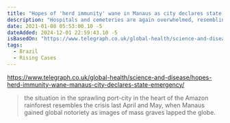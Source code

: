 ```yaml
---
title: "Hopes of 'herd immunity' wane in Manaus as city declares state of emergency to curb Covid resurgence"
description: "Hospitals and cemeteries are again overwhelmed, resembling the brutal outbreak last April. It comes as Brazil's death toll hits 200,000."
date: 2021-01-08 05:53:00.10 -5
dateAdded: 2024-12-01 22:59:43.10 -5
isBasedOn: "https://www.telegraph.co.uk/global-health/science-and-disease/hopes-herd-immunity-wane-manaus-city-declares-state-emergency/"
tags:
  - Brazil
  - Rising Cases
---
```


https://www.telegraph.co.uk/global-health/science-and-disease/hopes-herd-immunity-wane-manaus-city-declares-state-emergency/

> the situation in the sprawling port-city in the heart of the Amazon rainforest resembles the crisis last April and May, when Manaus gained global notoriety as images of mass graves lapped the globe.
